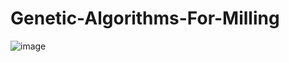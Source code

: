 # Genetic-Algorithms-For-Milling

![image](https://github.com/pmccullough060/Genetic-Algorithms-For-Milling/tree/main/images/geneticmillingrepo.gif)
